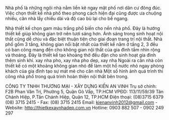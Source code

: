 Nhà phố là những ngôi nhà nằm liền kê ngay mặt phố nơi dân cư đông đúc. Việc chọn thiết kế nhà phố theo phong cách hiện đại cũng được ưa chuộng nhiều, căn nhà lấy chiều dài và độ cao bù lại cho bề ngang.
 
Nhà thiết kế chọn gam màu trắng phổ biến cho nền nhà phố. Đây là hướng thiết kế giúp không gian trở nên tươi sáng hơn. Ánh sáng trong sinh hoạt nội thất cũng dễ chịu và đặc biệt thuận tiện cho giai đoạn trang trí nội thất. Nhà phố gồm 3 tầng, không gian nổi bật nhất của thiết kế nằm ở tầng 2, 3 đều có ban công mang đến cho không gian nội thất của gia đình tầm nhìn rộng và thoáng. Đây là thiết kế tạo khoảng thở đều đặn cho sinh hoạt gia đình thêm sinh khí.
xay nha pho, xay nha pho dep, xay nha
Ngoài ra căn nhà còn thiết kế có một khoảng không gian nhỏ để làm một hồ nước nhỏ ngay phòng khách của gia đình tạo sự mát mẻ cho căn nhà 
Một số hình ảnh quá trình thi công nhà phố trong quá trình hoàn thiện nội thất bên trong.

CÔNG TY TNHH THƯƠNG MẠI - XÂY DỰNG KIẾN AN VINH 
Trụ sở chính: F2B Phan Văn Trị, Phường 5, Quận Gò Vấp, TP.HCM 
VPĐD: 113/11/59/39 Tân Chánh Hiệp, P.Tân Chánh Hiệp, Quận 12, TP.HCM 
Điện thoại: (08)3715 6379 (08) 3715 2415 - Fax: (08) 3715 2415 
Email:  kienanvinh2012@gmail.com - Website:  http://thietkexaynhadep.com.vn
Hotline: 0903 882 507 - 0902 249 297
